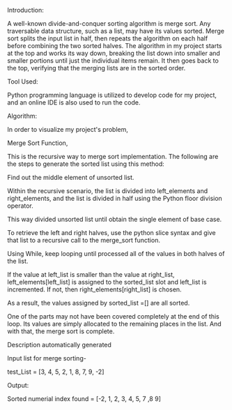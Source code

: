 Introduction:  

A well-known divide-and-conquer sorting algorithm is merge sort. Any traversable data structure, such as a list, may have its values sorted. Merge sort splits the input list in half, then repeats the algorithm on each half before combining the two sorted halves. The algorithm in my project starts at the top and works its way down, breaking the list down into smaller and smaller portions until just the individual items remain. It then goes back to the top, verifying that the merging lists are in the sorted order. 

 

Tool Used: 

Python programming language is utilized to develop code for my project, and an online IDE is also used to run the code. 

 

Algorithm: 

In order to visualize my project's problem, 

 

 

 

Merge Sort Function, 

This is the recursive way to merge sort implementation. The following are the steps to generate the sorted list using this method: 

Find out the middle element of unsorted list. 

Within the recursive scenario, the list is divided into left_elements and right_elements, and the list is divided in half using the Python floor division operator. 

This way divided unsorted list until obtain the single element of base case.  

To retrieve the left and right halves, use the python slice syntax and give that list to a recursive call to the merge_sort function. 

Using While, keep looping until processed all of the values in both halves of the list. 

If the value at left_list is smaller than the value at right_list, left_elements[left_list] is assigned to the sorted_list slot and left_list is incremented. If not, then right_elements[right_list] is chosen. 

As a result, the values assigned by sorted_list =[] are all sorted. 

One of the parts may not have been covered completely at the end of this loop. Its values are simply allocated to the remaining places in the list. And with that, the merge sort is complete. 



Description automatically generated 

Input list for merge sorting- 

test_List = [3, 4, 5, 2, 1, 8, 7, 9, -2] 

 

Output: 

Sorted numerial index found = [-2, 1, 2, 3, 4, 5, 7 ,8 9] 

 

